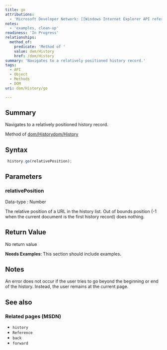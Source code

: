 ```yaml
---
title: go
attributions:
  - 'Microsoft Developer Network: [[Windows Internet Explorer API reference](http://msdn.microsoft.com/en-us/library/ie/hh828809%28v=vs.85%29.aspx) Article]'
notes:
  - 'examples, clean-up'
readiness: 'In Progress'
relationships:
  method_of:
    predicate: 'Method of '
    value: dom/History
    href: /dom/History
summary: 'Navigates to a relatively positioned history record.'
tags:
  - API
  - Object
  - Methods
  - DOM
uri: dom/History/go

---
```

## <span>Summary</span>

Navigates to a relatively positioned history record.

Method of [dom/History](/dom/History)[dom/History](/dom/History)

## <span>Syntax</span>

``` js
 history.go(relativePosition);
```

## <span>Parameters</span>

### <span>relativePosition</span>

 Data-type
:   Number

 The relative position of a URL in the history list. Out of bounds position (-1 when the current document is the first history record) does nothing.

## <span>Return Value</span>

No return value

**Needs Examples**: This section should include examples.

## <span>Notes</span>

An error does not occur if the user tries to go beyond the beginning or end of the history. Instead, the user remains at the current page.

## <span>See also</span>

### <span>Related pages (MSDN)</span>

-   `history`
-   `Reference`
-   `back`
-   `forward`
